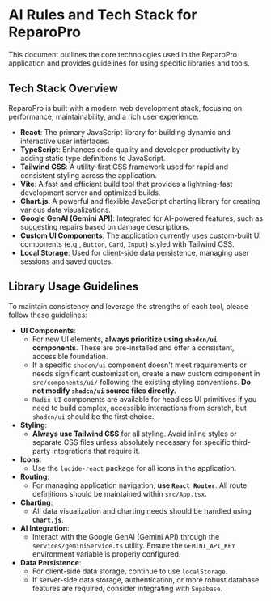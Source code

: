 # AI Rules and Tech Stack for ReparoPro

This document outlines the core technologies used in the ReparoPro application and provides guidelines for using specific libraries and tools.

## Tech Stack Overview

ReparoPro is built with a modern web development stack, focusing on performance, maintainability, and a rich user experience.

*   **React**: The primary JavaScript library for building dynamic and interactive user interfaces.
*   **TypeScript**: Enhances code quality and developer productivity by adding static type definitions to JavaScript.
*   **Tailwind CSS**: A utility-first CSS framework used for rapid and consistent styling across the application.
*   **Vite**: A fast and efficient build tool that provides a lightning-fast development server and optimized builds.
*   **Chart.js**: A powerful and flexible JavaScript charting library for creating various data visualizations.
*   **Google GenAI (Gemini API)**: Integrated for AI-powered features, such as suggesting repairs based on damage descriptions.
*   **Custom UI Components**: The application currently uses custom-built UI components (e.g., `Button`, `Card`, `Input`) styled with Tailwind CSS.
*   **Local Storage**: Used for client-side data persistence, managing user sessions and saved quotes.

## Library Usage Guidelines

To maintain consistency and leverage the strengths of each tool, please follow these guidelines:

*   **UI Components**:
    *   For new UI elements, **always prioritize using `shadcn/ui` components**. These are pre-installed and offer a consistent, accessible foundation.
    *   If a specific `shadcn/ui` component doesn't meet requirements or needs significant customization, create a new custom component in `src/components/ui/` following the existing styling conventions. **Do not modify `shadcn/ui` source files directly.**
    *   `Radix UI` components are available for headless UI primitives if you need to build complex, accessible interactions from scratch, but `shadcn/ui` should be the first choice.
*   **Styling**:
    *   **Always use Tailwind CSS** for all styling. Avoid inline styles or separate CSS files unless absolutely necessary for specific third-party integrations that require it.
*   **Icons**:
    *   Use the `lucide-react` package for all icons in the application.
*   **Routing**:
    *   For managing application navigation, **use `React Router`**. All route definitions should be maintained within `src/App.tsx`.
*   **Charting**:
    *   All data visualization and charting needs should be handled using **`Chart.js`**.
*   **AI Integration**:
    *   Interact with the Google GenAI (Gemini API) through the `services/geminiService.ts` utility. Ensure the `GEMINI_API_KEY` environment variable is properly configured.
*   **Data Persistence**:
    *   For client-side data storage, continue to use `localStorage`.
    *   If server-side data storage, authentication, or more robust database features are required, consider integrating with `Supabase`.